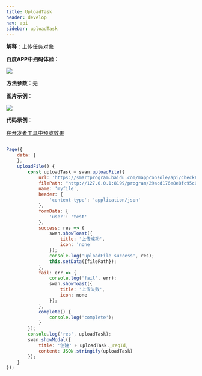 ```yaml
---
title: UploadTask
header: develop
nav: api
sidebar: uploadTask
---
```



**解释**：上传任务对象

**百度APP中扫码体验：**

<img src="https://b.bdstatic.com/miniapp/assets/images/doc_demo/uploadTask.png"  class="demo-qrcode-image" />

**方法参数**：无

 
**图片示例**：

<div class="m-doc-custom-examples">
    <div class="m-doc-custom-examples-correct">
        <img src="https://b.bdstatic.com/miniapp/images/uploadTask.gif">
    </div>
    <div class="m-doc-custom-examples-correct">
        <img src=" ">
    </div>
    <div class="m-doc-custom-examples-correct">
        <img src=" ">
    </div>     
</div>

**代码示例**：

<a href="swanide://fragment/0c1609c7b79f257ae72a8874626354f21572941106808" title="在开发者工具中预览效果" target="_self">在开发者工具中预览效果</a>

```js

Page({
    data: { 
    },
    uploadFile() {
        const uploadTask = swan.uploadFile({
            url: 'https://smartprogram.baidu.com/mappconsole/api/checkFile', 
            filePath: "http://127.0.0.1:8199/program/29acd176e8e8fc95c065…e8fc95c065789eddb01303-0/tmp/1572939723264529.png",
            name: 'myfile',
            header: {
                'content-type': 'application/json'
            },
            formData: {
                'user': 'test'
            },
            success: res => {
                swan.showToast({
                    title: '上传成功',
                    icon: 'none'
                });
                console.log('uploadFile success', res);
                this.setData({filePath});
            },
            fail: err => {
                console.log('fail', err);
                swan.showToast({
                    title: '上传失败',
                    icon: none
                });
            },
            complete() {
                console.log('complete');
            }
        });
        console.log('res', uploadTask);
        swan.showModal({
            title: '创建' + uploadTask._reqId,
            content: JSON.stringify(uploadTask)
        });
    }
});

```
